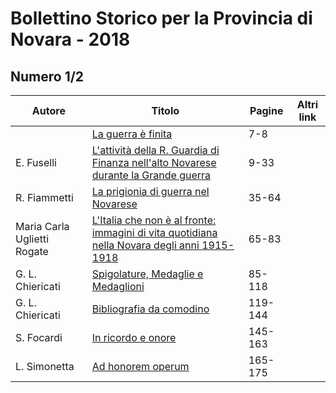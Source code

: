 # Bollettino Storico per la Provincia di Novara - 2018

## Numero 1/2

| Autore                      | Titolo                                                                                                                                    | Pagine  | Altri link |
|-----------------------------|-------------------------------------------------------------------------------------------------------------------------------------------|---------|------------|
|                             | [La guerra è finita](http://www.ssno.it/BSPNo/bspn_2018.html#01)                                                                          | 7-8     |            |
| E. Fuselli                  | [L'attività della R. Guardia di Finanza nell'alto Novarese durante la Grande guerra](http://www.ssno.it/BSPNo/bspn_2018.html#02)          | 9-33    |            |
| R. Fiammetti                | [La prigionia di guerra nel Novarese](http://www.ssno.it/BSPNo/bspn_2018.html#03)                                                         | 35-64   |            |
| Maria Carla Uglietti Rogate | [L'Italia che non è al fronte: immagini di vita quotidiana nella Novara degli anni 1915-1918](http://www.ssno.it/BSPNo/bspn_2018.html#04) | 65-83   |            |
| G. L. Chiericati            | [Spigolature, Medaglie e Medaglioni](http://www.ssno.it/BSPNo/bspn_2018.html#05)                                                          | 85-118  |            |
| G. L. Chiericati            | [Bibliografia da comodino](http://www.ssno.it/BSPNo/bspn_2018.html#06)                                                                    | 119-144 |            |
| S. Focardi                  | [In ricordo e onore](http://www.ssno.it/BSPNo/bspn_2018.html#07)                                                                          | 145-163 |            |
| L. Simonetta                | [Ad honorem operum](http://www.ssno.it/BSPNo/bspn_2018.html#08)                                                                           | 165-175 |            |
